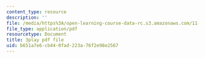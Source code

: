```yaml
---
content_type: resource
description: ''
file: /media/https%3A/open-learning-course-data-rc.s3.amazonaws.com/11-601-introduction-to-environmental-policy-and-planning-fall-2016/b651a7e6cb440fad223a76f2e98e2567_ZNTBAKAT_WQ.pdf
file_type: application/pdf
resourcetype: Document
title: 3play pdf file
uid: b651a7e6-cb44-0fad-223a-76f2e98e2567
---
```

